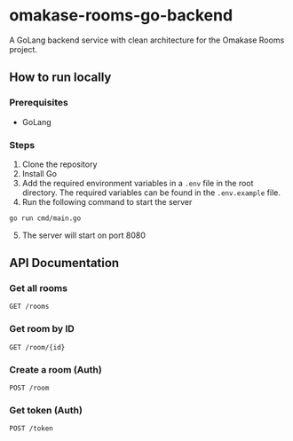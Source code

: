 # omakase-rooms-go-backend

A GoLang backend service with clean architecture for the Omakase Rooms project.

## How to run locally

### Prerequisites

- GoLang

### Steps

1. Clone the repository
2. Install Go
3. Add the required environment variables in a `.env` file in the root directory. The required variables can be found in the `.env.example` file.
4. Run the following command to start the server

```bash
go run cmd/main.go
```

5. The server will start on port 8080

## API Documentation

### Get all rooms

```http
GET /rooms
```

### Get room by ID

```http
GET /room/{id}
```

### Create a room (Auth)

```http
POST /room
```

### Get token (Auth)

```http
POST /token
```
